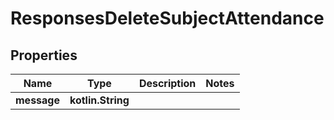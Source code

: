 
# ResponsesDeleteSubjectAttendance

## Properties
| Name | Type | Description | Notes |
| ------------ | ------------- | ------------- | ------------- |
| **message** | **kotlin.String** |  |  |



